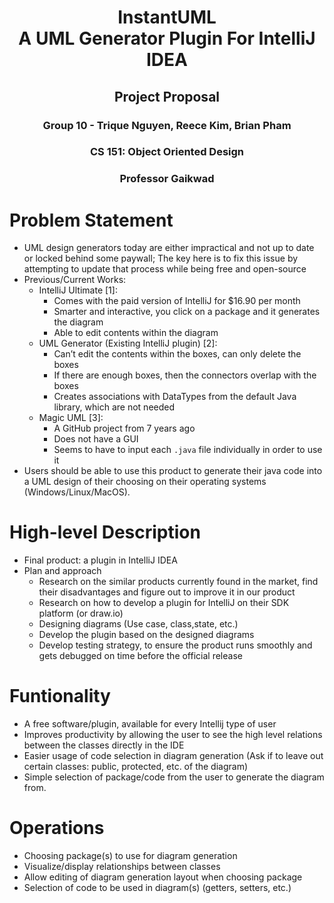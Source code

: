 # <p style="text-align: center;">InstantUML <br>A UML Generator Plugin For IntelliJ IDEA</br></p> 
## <p style="text-align: center;">Project Proposal</p>
### <p style="text-align: center;">Group 10 - Trique Nguyen, Reece Kim, Brian Pham</p>
### <p style="text-align: center;">CS 151: Object Oriented Design</p>
### <p style="text-align: center;">Professor Gaikwad</p>

# Problem Statement
- UML design generators today are either impractical and not up to date or locked behind some paywall; The key here is to fix this issue by attempting to update that process while being free and open-source
- Previous/Current Works:  
  - IntelliJ Ultimate [1]:  
    - Comes with the paid version of IntelliJ for $16.90 per month
    - Smarter and interactive, you click on a package and it generates the diagram
    - Able to edit contents within the diagram 
  - UML Generator (Existing IntelliJ plugin) [2]:
    - Can’t edit the contents within the boxes, can only delete the boxes
    - If there are enough boxes, then the connectors overlap with the boxes
    - Creates associations with DataTypes from the default Java library, which are not needed  
  - Magic UML [3]:  
    - A GitHub project from 7 years ago  
    - Does not have a GUI  
    - Seems to have to input each ```.java``` file individually in order to use it
- Users should be able to use this product to generate their java code into a UML design of their choosing on their operating systems (Windows/Linux/MacOS). 

# High-level Description	
- Final product: a plugin in IntelliJ IDEA
- Plan and approach
  - Research on the similar products currently found in the market, find their disadvantages and figure out to improve it in our product
  - Research on how to develop a plugin for IntelliJ on their SDK platform (or draw.io) 
  - Designing diagrams (Use case, class,state, etc.)
  - Develop the plugin based on the designed diagrams 
  - Develop testing strategy, to ensure the product runs smoothly and gets debugged on time before the official release

# Funtionality
- A free software/plugin, available for every Intellij type of user
- Improves productivity by allowing the user to see the high level relations between the classes directly in the IDE
- Easier usage of code selection in diagram generation (Ask if to leave out certain classes: public, protected, etc. of the diagram)  
- Simple selection of package/code from the user to generate the diagram from.

# Operations
- Choosing package(s) to use for diagram generation
- Visualize/display relationships between classes
- Allow editing of diagram generation layout when choosing package 
- Selection of code to be used in diagram(s) (getters, setters, etc.)






